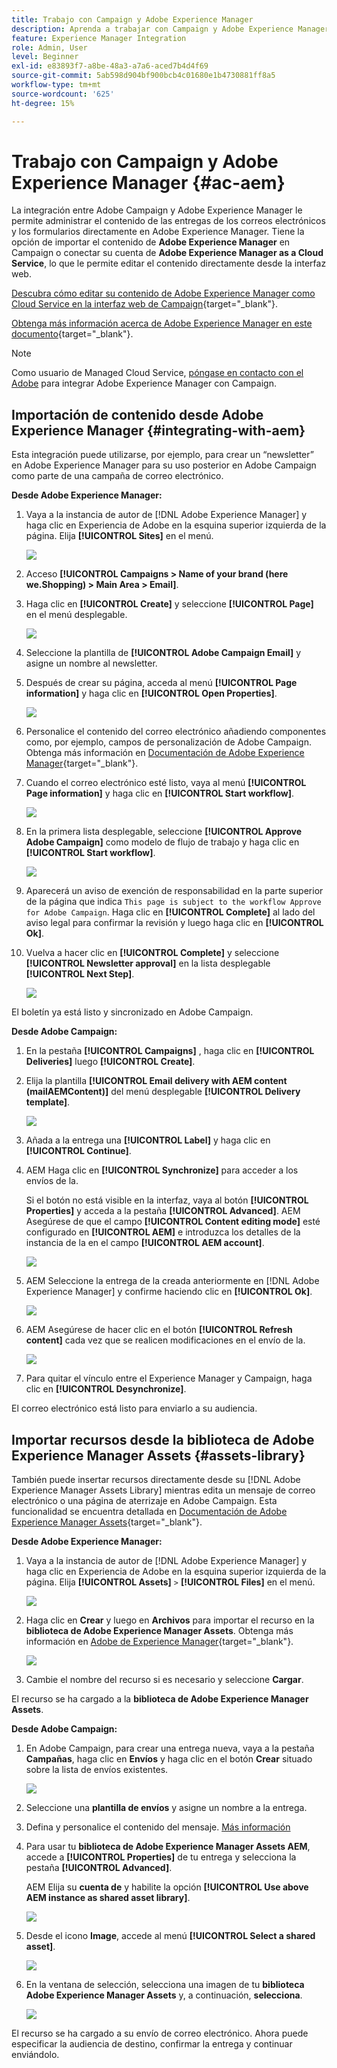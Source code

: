 ```yaml
---
title: Trabajo con Campaign y Adobe Experience Manager
description: Aprenda a trabajar con Campaign y Adobe Experience Manager
feature: Experience Manager Integration
role: Admin, User
level: Beginner
exl-id: e83893f7-a8be-48a3-a7a6-aced7b4d4f69
source-git-commit: 5ab598d904bf900bcb4c01680e1b4730881ff8a5
workflow-type: tm+mt
source-wordcount: '625'
ht-degree: 15%

---
```


# Trabajo con Campaign y Adobe Experience Manager {#ac-aem}

La integración entre Adobe Campaign y Adobe Experience Manager le permite administrar el contenido de las entregas de los correos electrónicos y los formularios directamente en Adobe Experience Manager. Tiene la opción de importar el contenido de **Adobe Experience Manager** en Campaign o conectar su cuenta de **Adobe Experience Manager as a Cloud Service**, lo que le permite editar el contenido directamente desde la interfaz web.

[Descubra cómo editar su contenido de Adobe Experience Manager como Cloud Service en la interfaz web de Campaign](https://experienceleague.adobe.com/docs/campaign-web/v8/integrations/aem-content.html?lang=es){target="_blank"}.

[Obtenga más información acerca de Adobe Experience Manager en este documento](https://experienceleague.adobe.com/docs/experience-manager-65/administering/integration/campaignonpremise.html?lang=es#aem-and-adobe-campaign-integration-workflow){target="_blank"}.


>[!NOTE]
>
>Como usuario de Managed Cloud Service, [póngase en contacto con el Adobe](../start/campaign-faq.md#support) para integrar Adobe Experience Manager con Campaign.

## Importación de contenido desde Adobe Experience Manager {#integrating-with-aem}

Esta integración puede utilizarse, por ejemplo, para crear un “newsletter” en Adobe Experience Manager para su uso posterior en Adobe Campaign como parte de una campaña de correo electrónico.

**Desde Adobe Experience Manager:**

1. Vaya a la instancia de autor de [!DNL Adobe Experience Manager] y haga clic en Experiencia de Adobe en la esquina superior izquierda de la página. Elija **[!UICONTROL Sites]** en el menú.

   ![](assets/aem_authoring_1.png)

1. Acceso **[!UICONTROL Campaigns > Name of your brand (here we.Shopping) > Main Area > Email]**.

1. Haga clic en **[!UICONTROL Create]** y seleccione **[!UICONTROL Page]** en el menú desplegable.

   ![](assets/aem_authoring_2.png)

1. Seleccione la plantilla de **[!UICONTROL Adobe Campaign Email]** y asigne un nombre al newsletter.

1. Después de crear su página, acceda al menú **[!UICONTROL Page information]** y haga clic en **[!UICONTROL Open Properties]**.

   ![](assets/aem_authoring_3.png)

1. Personalice el contenido del correo electrónico añadiendo componentes como, por ejemplo, campos de personalización de Adobe Campaign. Obtenga más información en [Documentación de Adobe Experience Manager](https://experienceleague.adobe.com/docs/experience-manager-65/content/sites/authoring/aem-adobe-campaign/campaign.html?lang=es#editing-email-content){target="_blank"}.

1. Cuando el correo electrónico esté listo, vaya al menú **[!UICONTROL Page information]** y haga clic en **[!UICONTROL Start workflow]**.

   ![](assets/aem_authoring_4.png)

1. En la primera lista desplegable, seleccione **[!UICONTROL Approve Adobe Campaign]** como modelo de flujo de trabajo y haga clic en **[!UICONTROL Start workflow]**.

   ![](assets/aem_authoring_5.png)

1. Aparecerá un aviso de exención de responsabilidad en la parte superior de la página que indica `This page is subject to the workflow Approve for Adobe Campaign`. Haga clic en **[!UICONTROL Complete]** al lado del aviso legal para confirmar la revisión y luego haga clic en **[!UICONTROL Ok]**.

1. Vuelva a hacer clic en **[!UICONTROL Complete]** y seleccione **[!UICONTROL Newsletter approval]** en la lista desplegable **[!UICONTROL Next Step]**.

   ![](assets/aem_authoring_6.png)

El boletín ya está listo y sincronizado en Adobe Campaign.

**Desde Adobe Campaign:**

1. En la pestaña **[!UICONTROL Campaigns]** , haga clic en **[!UICONTROL Deliveries]** luego **[!UICONTROL Create]**.

1. Elija la plantilla **[!UICONTROL Email delivery with AEM content (mailAEMContent)]** del menú desplegable **[!UICONTROL Delivery template]**.

   ![](assets/aem_authoring_7.png)

1. Añada a la entrega una **[!UICONTROL Label]** y haga clic en **[!UICONTROL Continue]**.

1. AEM Haga clic en **[!UICONTROL Synchronize]** para acceder a los envíos de la.

   Si el botón no está visible en la interfaz, vaya al botón **[!UICONTROL Properties]** y acceda a la pestaña **[!UICONTROL Advanced]**. AEM Asegúrese de que el campo **[!UICONTROL Content editing mode]** esté configurado en **[!UICONTROL AEM]** e introduzca los detalles de la instancia de la en el campo **[!UICONTROL AEM account]**.

   ![](assets/aem_authoring_8.png)

1. AEM Seleccione la entrega de la creada anteriormente en [!DNL Adobe Experience Manager] y confirme haciendo clic en **[!UICONTROL Ok]**.

   ![](assets/aem_authoring_11.png)

1. AEM Asegúrese de hacer clic en el botón **[!UICONTROL Refresh content]** cada vez que se realicen modificaciones en el envío de la.

   ![](assets/aem_authoring_12.png)

1. Para quitar el vínculo entre el Experience Manager y Campaign, haga clic en **[!UICONTROL Desynchronize]**.

El correo electrónico está listo para enviarlo a su audiencia.

## Importar recursos desde la biblioteca de Adobe Experience Manager Assets {#assets-library}

También puede insertar recursos directamente desde su [!DNL Adobe Experience Manager Assets Library] mientras edita un mensaje de correo electrónico o una página de aterrizaje en Adobe Campaign. Esta funcionalidad se encuentra detallada en [Documentación de Adobe Experience Manager Assets](https://experienceleague.adobe.com/docs/experience-manager-65/content/assets/managing/manage-assets.html?lang=es){target="_blank"}.

**Desde Adobe Experience Manager:**

1. Vaya a la instancia de autor de [!DNL Adobe Experience Manager] y haga clic en Experiencia de Adobe en la esquina superior izquierda de la página. Elija **[!UICONTROL Assets]** `>` **[!UICONTROL Files]** en el menú.

   ![](assets/aem_assets_1.png)

1. Haga clic en **Crear** y luego en **Archivos** para importar el recurso en la **biblioteca de Adobe Experience Manager Assets**. Obtenga más información en [Adobe de Experience Manager](https://experienceleague.adobe.com/docs/experience-manager-65/content/assets/managing/manage-assets.html?lang=es#uploading-assets){target="_blank"}.

   ![](assets/aem_assets_2.png)

1. Cambie el nombre del recurso si es necesario y seleccione **Cargar**.

El recurso se ha cargado a la **biblioteca de Adobe Experience Manager Assets**.

**Desde Adobe Campaign:**

1. En Adobe Campaign, para crear una entrega nueva, vaya a la pestaña **Campañas**, haga clic en **Envíos** y haga clic en el botón **Crear** situado sobre la lista de envíos existentes.

   ![](assets/aem_assets_3.png)

1. Seleccione una **plantilla de envíos** y asigne un nombre a la entrega.

1. Defina y personalice el contenido del mensaje. [Más información](../send/email.md)

1. Para usar tu **biblioteca de Adobe Experience Manager Assets AEM**, accede a **[!UICONTROL Properties]** de tu entrega y selecciona la pestaña **[!UICONTROL Advanced]**.

   AEM Elija su **cuenta de** y habilite la opción **[!UICONTROL Use above AEM instance as shared asset library]**.

   ![](assets/aem_authoring_9.png)

1. Desde el icono **Image**, accede al menú **[!UICONTROL Select a shared asset]**.

   ![](assets/aem_assets_4.png)

1. En la ventana de selección, selecciona una imagen de tu **biblioteca Adobe Experience Manager Assets** y, a continuación, **selecciona**.

   ![](assets/aem_assets_5.png)

El recurso se ha cargado a su envío de correo electrónico. Ahora puede especificar la audiencia de destino, confirmar la entrega y continuar enviándolo.
